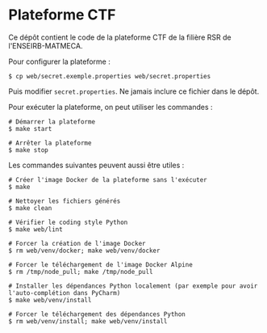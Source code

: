 # Plateforme CTF

Ce dépôt contient le code de la plateforme CTF de la filière RSR de l'ENSEIRB-MATMECA.

Pour configurer la plateforme :
```shell
$ cp web/secret.exemple.properties web/secret.properties
```
Puis modifier `secret.properties`. Ne jamais inclure ce fichier dans le dépôt.

Pour exécuter la plateforme, on peut utiliser les commandes :
```shell
# Démarrer la plateforme
$ make start

# Arrêter la plateforme
$ make stop
```

Les commandes suivantes peuvent aussi être utiles :
```shell
# Créer l'image Docker de la plateforme sans l'exécuter
$ make

# Nettoyer les fichiers générés
$ make clean

# Vérifier le coding style Python
$ make web/lint

# Forcer la création de l'image Docker
$ rm web/venv/docker; make web/venv/docker

# Forcer le téléchargement de l'image Docker Alpine
$ rm /tmp/node_pull; make /tmp/node_pull

# Installer les dépendances Python localement (par exemple pour avoir l'auto-complétion dans PyCharm)
$ make web/venv/install

# Forcer le téléchargement des dépendances Python
$ rm web/venv/install; make web/venv/install
```
